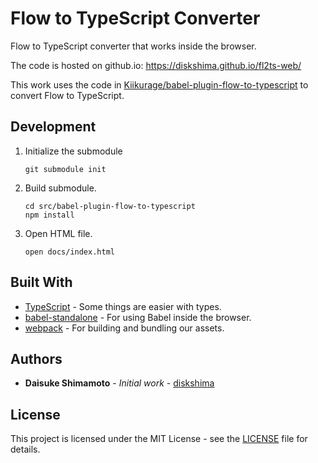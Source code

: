 # Flow to TypeScript Converter

Flow to TypeScript converter that works inside the browser.

The code is hosted on github.io: https://diskshima.github.io/fl2ts-web/

This work uses the code in [Kiikurage/babel-plugin-flow-to-typescript](https://github.com/Kiikurage/babel-plugin-flow-to-typescript/) to convert Flow to TypeScript.

## Development

1. Initialize the submodule
    ```
    git submodule init
    ```
1. Build submodule.
    ```
    cd src/babel-plugin-flow-to-typescript
    npm install
    ```
1. Open HTML file.
    ```
    open docs/index.html
    ```

## Built With

* [TypeScript](https://www.typescriptlang.org/) - Some things are easier with types.
* [babel-standalone](https://babeljs.io/docs/en/next/babel-standalone.html) - For using Babel inside the browser.
* [webpack](https://webpack.js.org/) - For building and bundling our assets.

## Authors

* **Daisuke Shimamoto** - *Initial work* - [diskshima](https://github.com/diskshima)

## License

This project is licensed under the MIT License - see the [LICENSE](LICENSE) file for details.

